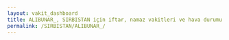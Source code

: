 ```yaml
---
layout: vakit_dashboard
title: ALIBUNAR_, SIRBISTAN için iftar, namaz vakitleri ve hava durumu - ilçe/eyalet seç
permalink: /SIRBISTAN/ALIBUNAR_/
---
```


<script type="text/javascript">
  var GLOBAL_COUNTRY = 'SIRBISTAN';
  var GLOBAL_CITY = 'ALIBUNAR_';
  var GLOBAL_STATE = '';
  var lat = 72;
  var lon = 21;
</script>
